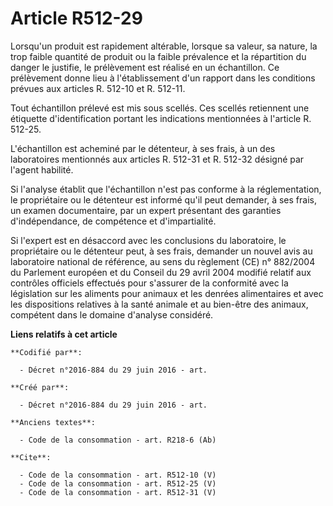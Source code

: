 # Article R512-29

Lorsqu'un produit est rapidement altérable, lorsque sa valeur, sa nature, la trop faible quantité de produit ou la faible
prévalence et la répartition du danger le justifie, le prélèvement est réalisé en un échantillon. Ce prélèvement donne lieu à
l'établissement d'un rapport dans les conditions prévues aux articles R. 512-10 et R. 512-11. 

Tout échantillon prélevé est mis sous scellés. Ces scellés retiennent une étiquette d'identification portant les indications
mentionnées à l'article R. 512-25. 

L'échantillon est acheminé par le détenteur, à ses frais, à un des laboratoires mentionnés aux articles R. 512-31 et R.
512-32 désigné par l'agent habilité. 

Si l'analyse établit que l'échantillon n'est pas conforme à la réglementation, le propriétaire ou le détenteur est informé
qu'il peut demander, à ses frais, un examen documentaire, par un expert présentant des garanties d'indépendance, de
compétence et d'impartialité. 

Si l'expert est en désaccord avec les conclusions du laboratoire, le propriétaire ou le détenteur peut, à ses frais, demander
un nouvel avis au laboratoire national de référence, au sens du règlement (CE) n° 882/2004 du Parlement européen et du
Conseil du 29 avril 2004 modifié relatif aux contrôles officiels effectués pour s'assurer de la conformité avec la
législation sur les aliments pour animaux et les denrées alimentaires et avec les dispositions relatives à la santé animale
et au bien-être des animaux, compétent dans le domaine d'analyse considéré.

**Liens relatifs à cet article**

	**Codifié par**:

	  - Décret n°2016-884 du 29 juin 2016 - art.

	**Créé par**:

	  - Décret n°2016-884 du 29 juin 2016 - art.

	**Anciens textes**:

	  - Code de la consommation - art. R218-6 (Ab)

	**Cite**:

	  - Code de la consommation - art. R512-10 (V)
	  - Code de la consommation - art. R512-25 (V)
	  - Code de la consommation - art. R512-31 (V)
